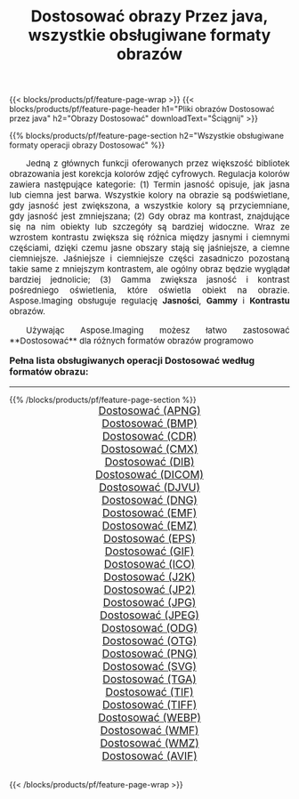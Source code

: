 ﻿---
title: Dostosować obrazy Przez java, wszystkie obsługiwane formaty obrazów 
weight: 3920
url: /pl/java/adjust/ 
lang: pl
langdirlevel: 2
locales: zh-hans,ja,it,ru,de,es,fr,nl,id,lt,pl,pt,vi,tr,ko,zh-hant,ar,hi,th,sv,cs,uk,he
description: Używając Aspose.Imaging możesz łatwo Dostosować obrazy Via java
---

{{< blocks/products/pf/feature-page-wrap >}}
{{< blocks/products/pf/feature-page-header h1="Pliki obrazów Dostosować przez java" h2="Obrazy Dostosować" downloadText="Ściągnij" >}}


{{% blocks/products/pf/feature-page-section  h2="Wszystkie obsługiwane formaty operacji obrazy Dostosować" %}}
<p align="justify" style="text-indent:2em;font-size:15px;">
Jedną z głównych funkcji oferowanych przez większość bibliotek obrazowania jest korekcja kolorów zdjęć cyfrowych. Regulacja kolorów zawiera następujące kategorie: (1) Termin jasność opisuje, jak jasna lub ciemna jest barwa. Wszystkie kolory na obrazie są podświetlane, gdy jasność jest zwiększona, a wszystkie kolory są przyciemniane, gdy jasność jest zmniejszana; (2) Gdy obraz ma kontrast, znajdujące się na nim obiekty lub szczegóły są bardziej widoczne. Wraz ze wzrostem kontrastu zwiększa się różnica między jasnymi i ciemnymi częściami, dzięki czemu jasne obszary stają się jaśniejsze, a ciemne ciemniejsze. Jaśniejsze i ciemniejsze części zasadniczo pozostaną takie same z mniejszym kontrastem, ale ogólny obraz będzie wyglądał bardziej jednolicie; (3) Gamma zwiększa jasność i kontrast pośredniego oświetlenia, które oświetla obiekt na obrazie. Aspose.Imaging obsługuje regulację <b>Jasności</b>, <b>Gammy</b> i <b>Kontrastu</b> obrazów.
</p>
<p align="justify" style="text-indent:2em;font-size:15px;">
Używając Aspose.Imaging możesz łatwo zastosować **Dostosować** dla różnych formatów obrazów programowo
</p>
<h3 style="margin-top:16px;">
Pełna lista obsługiwanych operacji Dostosować według formatów obrazu:
</h3>
<hr/>
{{% /blocks/products/pf/feature-page-section %}}
<div class="container-fluid productfamilypage bg-gray">
    <div class="convertypes bg-gray agp-content section">
        <div class="container">
		<div class="row other-converters" style="gap: 10px;font-size: 19px;text-align:center;">
		    <div class='col-md-3 other-converter remove-lp remove-rp'><a href="/imaging/pl/java/adjust/apng/" style="padding:15px;">Dostosować (APNG)</a></div><div class='col-md-3 other-converter remove-lp remove-rp'><a href="/imaging/pl/java/adjust/bmp/" style="padding:15px;">Dostosować (BMP)</a></div><div class='col-md-3 other-converter remove-lp remove-rp'><a href="/imaging/pl/java/adjust/cdr/" style="padding:15px;">Dostosować (CDR)</a></div><div class='col-md-3 other-converter remove-lp remove-rp'><a href="/imaging/pl/java/adjust/cmx/" style="padding:15px;">Dostosować (CMX)</a></div><div class='col-md-3 other-converter remove-lp remove-rp'><a href="/imaging/pl/java/adjust/dib/" style="padding:15px;">Dostosować (DIB)</a></div><div class='col-md-3 other-converter remove-lp remove-rp'><a href="/imaging/pl/java/adjust/dicom/" style="padding:15px;">Dostosować (DICOM)</a></div><div class='col-md-3 other-converter remove-lp remove-rp'><a href="/imaging/pl/java/adjust/djvu/" style="padding:15px;">Dostosować (DJVU)</a></div><div class='col-md-3 other-converter remove-lp remove-rp'><a href="/imaging/pl/java/adjust/dng/" style="padding:15px;">Dostosować (DNG)</a></div><div class='col-md-3 other-converter remove-lp remove-rp'><a href="/imaging/pl/java/adjust/emf/" style="padding:15px;">Dostosować (EMF)</a></div><div class='col-md-3 other-converter remove-lp remove-rp'><a href="/imaging/pl/java/adjust/emz/" style="padding:15px;">Dostosować (EMZ)</a></div><div class='col-md-3 other-converter remove-lp remove-rp'><a href="/imaging/pl/java/adjust/eps/" style="padding:15px;">Dostosować (EPS)</a></div><div class='col-md-3 other-converter remove-lp remove-rp'><a href="/imaging/pl/java/adjust/gif/" style="padding:15px;">Dostosować (GIF)</a></div><div class='col-md-3 other-converter remove-lp remove-rp'><a href="/imaging/pl/java/adjust/ico/" style="padding:15px;">Dostosować (ICO)</a></div><div class='col-md-3 other-converter remove-lp remove-rp'><a href="/imaging/pl/java/adjust/j2k/" style="padding:15px;">Dostosować (J2K)</a></div><div class='col-md-3 other-converter remove-lp remove-rp'><a href="/imaging/pl/java/adjust/jp2/" style="padding:15px;">Dostosować (JP2)</a></div><div class='col-md-3 other-converter remove-lp remove-rp'><a href="/imaging/pl/java/adjust/jpg/" style="padding:15px;">Dostosować (JPG)</a></div><div class='col-md-3 other-converter remove-lp remove-rp'><a href="/imaging/pl/java/adjust/jpeg/" style="padding:15px;">Dostosować (JPEG)</a></div><div class='col-md-3 other-converter remove-lp remove-rp'><a href="/imaging/pl/java/adjust/odg/" style="padding:15px;">Dostosować (ODG)</a></div><div class='col-md-3 other-converter remove-lp remove-rp'><a href="/imaging/pl/java/adjust/otg/" style="padding:15px;">Dostosować (OTG)</a></div><div class='col-md-3 other-converter remove-lp remove-rp'><a href="/imaging/pl/java/adjust/png/" style="padding:15px;">Dostosować (PNG)</a></div><div class='col-md-3 other-converter remove-lp remove-rp'><a href="/imaging/pl/java/adjust/svg/" style="padding:15px;">Dostosować (SVG)</a></div><div class='col-md-3 other-converter remove-lp remove-rp'><a href="/imaging/pl/java/adjust/tga/" style="padding:15px;">Dostosować (TGA)</a></div><div class='col-md-3 other-converter remove-lp remove-rp'><a href="/imaging/pl/java/adjust/tif/" style="padding:15px;">Dostosować (TIF)</a></div><div class='col-md-3 other-converter remove-lp remove-rp'><a href="/imaging/pl/java/adjust/tiff/" style="padding:15px;">Dostosować (TIFF)</a></div><div class='col-md-3 other-converter remove-lp remove-rp'><a href="/imaging/pl/java/adjust/webp/" style="padding:15px;">Dostosować (WEBP)</a></div><div class='col-md-3 other-converter remove-lp remove-rp'><a href="/imaging/pl/java/adjust/wmf/" style="padding:15px;">Dostosować (WMF)</a></div><div class='col-md-3 other-converter remove-lp remove-rp'><a href="/imaging/pl/java/adjust/wmz/" style="padding:15px;">Dostosować (WMZ)</a></div><div class='col-md-3 other-converter remove-lp remove-rp'><a href="/imaging/pl/java/adjust/avif/" style="padding:15px;">Dostosować (AVIF)</a></div>
                </div>
        </div>
    </div>
</div>
<br/>

{{< /blocks/products/pf/feature-page-wrap >}}

